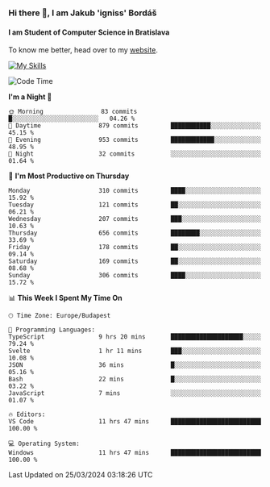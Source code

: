 ### Hi there 👋, I am Jakub 'igniss' Bordáš

#### I am Student of Computer Science in Bratislava
To know me better, head over to my [website](https://bordas.sk).

[![My Skills](https://skillicons.dev/icons?i=js,html,css,figma,svelte,java,kotlin,python,postgresql,typescript,nest,nodejs)](https://bordas.sk)


<!--START_SECTION:waka-->
![Code Time](http://img.shields.io/badge/Code%20Time-1%2C445%20hrs%2048%20mins-blue)

**I'm a Night 🦉** 

```text
🌞 Morning                83 commits          █░░░░░░░░░░░░░░░░░░░░░░░░   04.26 % 
🌆 Daytime                879 commits         ███████████░░░░░░░░░░░░░░   45.15 % 
🌃 Evening                953 commits         ████████████░░░░░░░░░░░░░   48.95 % 
🌙 Night                  32 commits          ░░░░░░░░░░░░░░░░░░░░░░░░░   01.64 % 
```
📅 **I'm Most Productive on Thursday** 

```text
Monday                   310 commits         ████░░░░░░░░░░░░░░░░░░░░░   15.92 % 
Tuesday                  121 commits         ██░░░░░░░░░░░░░░░░░░░░░░░   06.21 % 
Wednesday                207 commits         ███░░░░░░░░░░░░░░░░░░░░░░   10.63 % 
Thursday                 656 commits         ████████░░░░░░░░░░░░░░░░░   33.69 % 
Friday                   178 commits         ██░░░░░░░░░░░░░░░░░░░░░░░   09.14 % 
Saturday                 169 commits         ██░░░░░░░░░░░░░░░░░░░░░░░   08.68 % 
Sunday                   306 commits         ████░░░░░░░░░░░░░░░░░░░░░   15.72 % 
```


📊 **This Week I Spent My Time On** 

```text
🕑︎ Time Zone: Europe/Budapest

💬 Programming Languages: 
TypeScript               9 hrs 20 mins       ████████████████████░░░░░   79.24 % 
Svelte                   1 hr 11 mins        ███░░░░░░░░░░░░░░░░░░░░░░   10.08 % 
JSON                     36 mins             █░░░░░░░░░░░░░░░░░░░░░░░░   05.16 % 
Bash                     22 mins             █░░░░░░░░░░░░░░░░░░░░░░░░   03.22 % 
JavaScript               7 mins              ░░░░░░░░░░░░░░░░░░░░░░░░░   01.07 % 

🔥 Editors: 
VS Code                  11 hrs 47 mins      █████████████████████████   100.00 % 

💻 Operating System: 
Windows                  11 hrs 47 mins      █████████████████████████   100.00 % 
```


 Last Updated on 25/03/2024 03:18:26 UTC
<!--END_SECTION:waka-->

